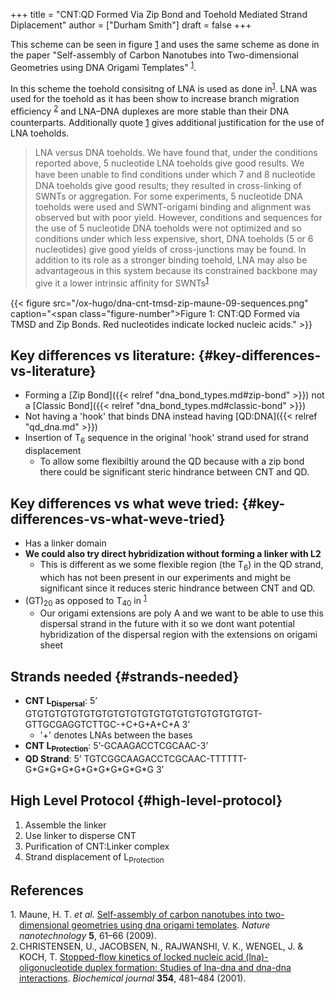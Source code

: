 +++
title = "CNT:QD Formed Via Zip Bond and Toehold Mediated Strand Diplacement"
author = ["Durham Smith"]
draft = false
+++

This scheme can be seen in figure [1](#figure--fig:TMSD-CNT-QD) and uses the same scheme as done in the paper "Self-assembly of Carbon Nanotubes into Two-dimensional Geometries using DNA Origami Templates" <sup><a href="#citeproc_bib_item_1">1</a></sup>.

In this scheme the toehold consisitng of LNA is used as done in<sup><a href="#citeproc_bib_item_1">1</a></sup>.  LNA was used for the toehold as it has been show to increase branch migration efﬁciency <sup><a href="#citeproc_bib_item_2">2</a></sup> and LNA–DNA duplexes are more stable than their DNA counterparts. Additionally quote [1](#orgaa0f3b4) gives additional justification for the use of LNA toeholds.

> LNA versus DNA toeholds. We have found that, under the conditions reported above, 5 nucleotide LNA toeholds give good results. We have been unable to ﬁnd conditions under which 7 and 8 nucleotide DNA toeholds give good results; they resulted in cross-linking of SWNTs or aggregation. For some experiments, 5 nucleotide DNA toeholds were used and SWNT-origami binding and alignment was observed but with poor yield. However, conditions and sequences for the use of 5 nucleotide DNA toeholds were not optimized and so conditions under which less expensive, short, DNA toeholds (5 or 6 nucleotides) give good yields of cross-junctions may be found. In addition to its role as a stronger binding toehold, LNA may also be advantageous in this system because its constrained backbone may give it a lower intrinsic afﬁnity for SWNTs<sup><a href="#citeproc_bib_item_1">1</a></sup>

<a id="figure--fig:TMSD-CNT-QD"></a>

{{< figure src="/ox-hugo/dna-cnt-tmsd-zip-maune-09-sequences.png" caption="<span class=\"figure-number\">Figure 1: </span>CNT:QD Formed via TMSD and Zip Bonds. Red nucleotides indicate locked nucleic acids." >}}


## Key differences vs literature: {#key-differences-vs-literature}

-   Forming a [Zip Bond]({{< relref "dna_bond_types.md#zip-bond" >}}) not a [Classic Bond]({{< relref "dna_bond_types.md#classic-bond" >}})
-   Not having a 'hook' that binds DNA instead having [QD:DNA]({{< relref "qd_dna.md" >}})
-   Insertion of T<sub>6</sub> sequence in the original 'hook' strand used for strand displacement
    -   To allow some flexibiltiy around the QD because with a zip bond there could be significant steric hindrance between CNT and QD.


## Key differences vs what weve tried: {#key-differences-vs-what-weve-tried}

-   Has a linker domain
-   **We could also try direct hybridization without forming a linker with L2**
    -   This is different as we some flexible region (the T<sub>6</sub>) in the QD strand, which has not been present in our experiments and might be significant since it reduces steric hindrance between CNT and QD.
-   (GT)<sub>20</sub> as opposed to T<sub>40</sub> in <sup><a href="#citeproc_bib_item_1">1</a></sup>
    -   Our origami extensions are poly A and we want to be able to use this dispersal strand in the future with it so we dont want potential hybridization of the dispersal region with the extensions on origami sheet


## Strands needed {#strands-needed}

-   **CNT L<sub>Dispersal</sub>**: 5ʼ GTGTGTGTGTGTGTGTGTGTGTGTGTGTGTGTGTGTGTGT-GTTGCGAGGTCTTGC-+C+G+A+C+A 3ʼ
    -   '+' denotes LNAs between the bases
-   **CNT L<sub>Protection</sub>**: 5ʼ-GCAAGACCTCGCAAC-3ʼ
-   **QD Strand**: 5ʼ TGTCGGCAAGACCTCGCAAC-TTTTTT-G\*G\*G\*G\*G\*G\*G\*G\*G\*G\*G 3ʼ


## High Level Protocol {#high-level-protocol}

1.  Assemble the linker
2.  Use linker to disperse CNT
3.  Purification of CNT:Linker complex
4.  Strand displacement of L<sub>Protection</sub>

## References

<style>.csl-left-margin{float: left; padding-right: 0em;}
 .csl-right-inline{margin: 0 0 0 1em;}</style><div class="csl-bib-body">
  <div class="csl-entry"><a id="citeproc_bib_item_1"></a>
    <div class="csl-left-margin">1.</div><div class="csl-right-inline">Maune, H. T. <i>et al.</i> <a href="https://doi.org/10.1038/nnano.2009.311">Self-assembly of carbon nanotubes into two-dimensional geometries using dna origami templates</a>. <i>Nature nanotechnology</i> <b>5</b>, 61–66 (2009).</div>
  </div>
  <div class="csl-entry"><a id="citeproc_bib_item_2"></a>
    <div class="csl-left-margin">2.</div><div class="csl-right-inline">CHRISTENSEN, U., JACOBSEN, N., RAJWANSHI, V. K., WENGEL, J. &#38; KOCH, T. <a href="https://doi.org/10.1042/bj3540481">Stopped-flow kinetics of locked nucleic acid (lna)-oligonucleotide duplex formation: Studies of lna-dna and dna-dna interactions</a>. <i>Biochemical journal</i> <b>354</b>, 481–484 (2001).</div>
  </div>
</div>
